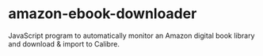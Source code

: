 # amazon-ebook-downloader
JavaScript program to automatically monitor an Amazon digital book library and download &amp; import to Calibre.
